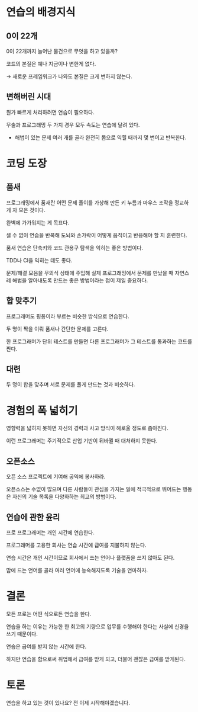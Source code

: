 # 연습의 배경지식

## 0이 22개

0이 22개까지 늘어난 물건으로 무엇을 하고 있을까? 

코드의 본질은 예나 지금이나 변한게 없다.

→ 새로운 프레임워크가 나와도 본질은 크게 변하지 않는다.

## 변해버린 시대

뭔가 빠르게 처리하려면 연습이 필요하다.

무술과 프로그래밍 두 가지 경우 모두 속도는 연습에 달려 있다.

- 해법이 있는 문제 여러 개를 골라 완전히 몸으로 익힐 때까지 몇 번이고 반복한다.

# 코딩 도장

## 품새

프로그래밍에서 품새란 어떤 문제 풀이를 가상해 만든 키 누름과 마우스 조작을 정교하게 자 모은 것이다.

완벽에 가가워지는 게 목표다.

셀 수 없이 연습을 반복해 도뇌와 손가락이 어떻게 움직이고 반응해야 할 지 훈련한다.

품새 연습은 단축키와 코드 관용구 탐색을 익히는 좋은 방법이다.

TDD나 CI을 익히는 데도 좋다.

문제/해결 모음을 무의식 상태에 주입해 실제 프로그래밍에서 문제를 만났을 때 자연스레 해법을 알아내도록 만드는 좋은 방법이라는 점이 제일 중요하다.

## 합 맞추기

프로그래머도 핑퐁이라 부르는 비슷한 방식으로 연습한다.

두 명이 짝을 이뤄 품새나 간단한 문제를 고른다.

한 프로그래머가 단위 테스트를 만들면 다른 프로그래머가 그 테스트를 통과하는 코드를 짠다.

## 대련

두 명이 합을 맞추며 서로 문제를 풀게 만드는 것과 비슷하다.

# 경험의 폭 넓히기

영향력을 넓히지 못하면 자신의 경력과 사고 방식이 해로울 정도로 좁아진다.

이런 프로그래머는 주기적으로 산업 기반이 뒤바뀔 때 대처하지 못한다.

## 오픈소스

오픈 소스 프로젝트에 기여해 공익에 봉사하라.

오픈소스는 수없이 많으며 다른 사람들이 관심을 가지는 일에 적극적으로 뛰어드는 행동은 자신의 기술 목록을 다양화하는 최고의 방법이다.

## 연습에 관한 윤리

프로 프로그래머는 개인 시간에 연습한다.

프로그래머를 고용한 회사는 연습 시간에 급여를 지불하지 않는다.

연습 시간은 개인 시간이므로 회사에서 쓰는 언어나 플랫폼을 쓰지 않아도 된다.

맘에 드는 언어를 골라 여러 언어에 능숙해지도록 기술을 연마하자.

# 결론

모든 프로는 어떤 식으로든 연습을 한다.

연습을 하는 이유는 가능한 한 최고의 기량으로 업무를 수행해야 한다는 사실에 신경을 쓰기 때문이다.

연습은 급여를 받지 않는 시간에 한다.

하지만 연습을 함으로써 취업해서 급여를 받게 되고, 더불어 괜찮은 급여를 받게된다.

# 토론

연습을 하고 있는 것이 있나요? 전 이제 시작해야겠습니다.